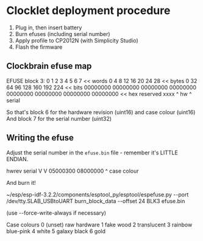 # Clocklet deployment procedure

1) Plug in, then insert battery
2) Burn efuses (including serial number)
3) Apply profile to CP2012N (with Simplicity Studio)
4) Flash the firmware

## Clockbrain efuse map

EFUSE block 3:
0        1        2        3        4        5        6        7        << words
0        4        8        12       16       20       24       28       << bytes
0        32       64       96       128      160      192      224      << bits
00000000 00000000 00000000 00000000 00000000 00000000 00000000 00000000 << hex
reserved xxxx                                         ^ hw     ^ serial

So that's block 6 for the hardware revision (uint16) and case colour (uint16)
And block 7 for the serial number (uint32)

## Writing the efuse

Adjust the serial number in the `efuse.bin` file - remember it's LITTLE ENDIAN.

hwrev    serial
V        V
05000300 08000000
    ^
    case colour

And burn it!

~/esp/esp-idf-3.2.2/components/esptool_py/esptool/espefuse.py --port /dev/tty.SLAB_USBtoUART burn_block_data --offset 24 BLK3 efuse.bin

(use --force-write-always if necessary)

Case colours
0 (unset) raw hardware
1 fake wood
2 translucent
3 rainbow blue-pink
4 white
5 galaxy black
6 gold